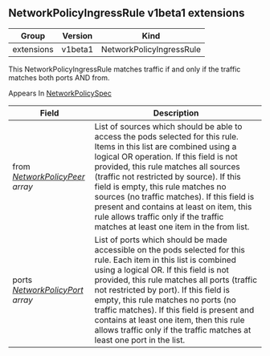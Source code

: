 ## NetworkPolicyIngressRule v1beta1 extensions

Group        | Version     | Kind
------------ | ---------- | -----------
extensions | v1beta1 | NetworkPolicyIngressRule



This NetworkPolicyIngressRule matches traffic if and only if the traffic matches both ports AND from.

<aside class="notice">
Appears In  <a href="#networkpolicyspec-v1beta1">NetworkPolicySpec</a> </aside>

Field        | Description
------------ | -----------
from <br /> *[NetworkPolicyPeer](#networkpolicypeer-v1beta1) array*  | List of sources which should be able to access the pods selected for this rule. Items in this list are combined using a logical OR operation. If this field is not provided, this rule matches all sources (traffic not restricted by source). If this field is empty, this rule matches no sources (no traffic matches). If this field is present and contains at least on item, this rule allows traffic only if the traffic matches at least one item in the from list.
ports <br /> *[NetworkPolicyPort](#networkpolicyport-v1beta1) array*  | List of ports which should be made accessible on the pods selected for this rule. Each item in this list is combined using a logical OR. If this field is not provided, this rule matches all ports (traffic not restricted by port). If this field is empty, this rule matches no ports (no traffic matches). If this field is present and contains at least one item, then this rule allows traffic only if the traffic matches at least one port in the list.

